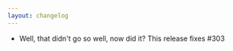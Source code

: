 ```yaml
---
layout: changelog
---
```

  * Well, that didn't go so well, now did it? This release fixes #303
